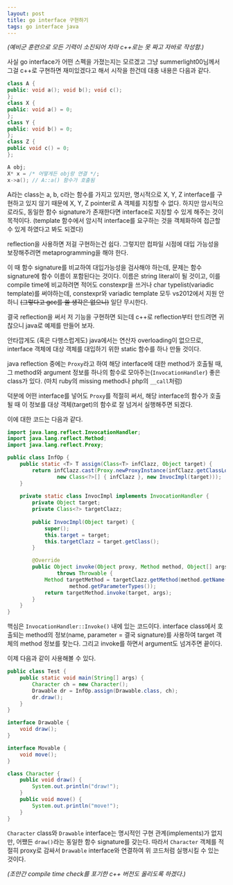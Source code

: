 ```yaml
---
layout: post
title: go interface 구현하기
tags: go interface java
---
```


*(예비군 훈련으로 모든 기력이 소진되어 차마 c++로는 못 짜고 자바로 작성함.)*

사실 go interface가 어떤 스펙을 가졌는지는 모르겠고
그냥 summerlight00님께서 그걸 c++로 구현하면 재미있겠다고 해서 시작을 한건데 대충 내용은 다음과 같다.

```cpp
class A {
public: void a(); void b(); void c();
};
class X {
public: void a() = 0;
};
class Y {
public: void b() = 0;
};
class Z {
public void c() = 0;
};

A obj;
X* x = /* 어떻게든 obj랑 연결 */;
x->a(); // A::a() 함수가 호출됨
```

A라는 class는 a, b, c라는 함수를 가지고 있지만, 명시적으로 X, Y, Z interface를 구현하고 있지 않기 때문에 X, Y, Z pointer로 A 객체를 지칭할 수 없다. 하지만 암시적으로라도, 동일한 함수 signature가 존재한다면 interface로 지칭할 수 있게 해주는 것이 목적이다. (template 함수에서 암시적 interface를 요구하는 것을 객체화하여 접근할 수 있게 하였다고 봐도 되겠다)

reflection을 사용하면 저걸 구현하는건 쉽다. 그렇지만 컴파일 시점에 대입 가능성을 보장해주려면 metaprogramming을 해야 한다.

이 때 함수 signature를 비교하여 대입가능성을 검사해야 하는데, 문제는 함수 signature에 함수 이름이 포함된다는 것이다. 이름은 string literal이 될 것이고, 이를 compile time에 비교하려면 적어도 constexpr을 쓰거나 char typelist(variadic template)를 써야하는데, constexpr와 variadic template 모두 vs2012에서 지원 안하니 ~~(그렇다고 gcc를 쓸 생각은 없으니)~~ 일단 무시한다.

결국 reflection을 써서 저 기능을 구현하면 되는데 c++로 reflection부터 만드려면 귀찮으니 java로 예제를 만들어 보자.

안타깝게도 (혹은 다행스럽게도) java에서는 연산자 overloading이 없으므로, interface 객체에 대상 객체를 대입하기 위한 static 함수를 하나 만들 것이다.

java reflection 중에는 `Proxy`라고 하여 해당 interface에 대한 method가 호출될 때, 그 method와 argument 정보를 하나의 함수로 모아주는(`InvocationHandler`) 좋은 class가 있다. (마치 ruby의 missing method나 php의 `__call`처럼)

덕분에 어떤 interface를 넣어도 `Proxy`를 적절히 써서, 해당 interface의 함수가 호출될 때 이 정보를 대상 객체(target)의 함수로 잘 넘겨서 실행해주면 되겠다.

이에 대한 코드는 다음과 같다.

```java
import java.lang.reflect.InvocationHandler;
import java.lang.reflect.Method;
import java.lang.reflect.Proxy;

public class InfOp {
    public static <T> T assign(Class<T> infClazz, Object target) {
        return infClazz.cast(Proxy.newProxyInstance(infClazz.getClassLoader(), 
                new Class<?>[] { infClazz }, new InvocImpl(target)));
    }
    
    private static class InvocImpl implements InvocationHandler {
        private Object target;
        private Class<?> targetClazz;
        
        public InvocImpl(Object target) {
            super();
            this.target = target;
            this.targetClazz = target.getClass();
        }

        @Override
        public Object invoke(Object proxy, Method method, Object[] args)
                throws Throwable {
            Method targetMethod = targetClazz.getMethod(method.getName(), 
                    method.getParameterTypes());
            return targetMethod.invoke(target, args);
        }
    }
}
```

핵심은 `InvocationHandler::Invoke()` 내에 있는 코드이다. interface class에서 호출되는 method의 정보(name, parameter = 결국 signature)를 사용하여 target 객체의 method 정보를 찾는다. 그리고 invoke를 하면서 argument도 넘겨주면 끝이다.


이제 다음과 같이 사용해볼 수 있다.

```java
public class Test {
    public static void main(String[] args) {
        Character ch = new Character();
        Drawable dr = InfOp.assign(Drawable.class, ch);
        dr.draw();
    }
}

interface Drawable {
    void draw();
}

interface Movable {
    void move();
}

class Character {
    public void draw() {
        System.out.println("draw!");
    }
    public void move() {
        System.out.println("move!");
    }
}
```

`Character` class와 `Drawable` interface는 명시적인 구현 관계(implements)가 없지만, 어쨌든 `draw()`라는 동일한 함수 signature를 갖는다. 따라서 `Character` 객체를 적절히 proxy로 감싸서 `Drawable` interface와 연결하여 위 코드처럼 실행시킬 수 있는 것이다.


*(조만간 compile time check를 포기한 c++ 버전도 올리도록 하겠다.)*